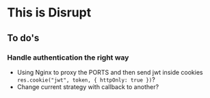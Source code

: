 # This is Disrupt

## To do's

### Handle authentication the right way

- Using Nginx to proxy the PORTS and then send jwt inside cookies `res.cookie("jwt", token, { httpOnly: true })`?
- Change current strategy with callback to another?
